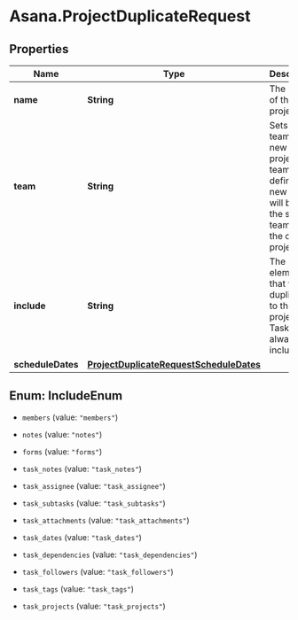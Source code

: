 # Asana.ProjectDuplicateRequest

## Properties

Name | Type | Description | Notes
------------ | ------------- | ------------- | -------------
**name** | **String** | The name of the new project. | 
**team** | **String** | Sets the team of the new project. If team is not defined, the new project will be in the same team as the the original project. | [optional] 
**include** | **String** | The elements that will be duplicated to the new project. Tasks are always included. | [optional] 
**scheduleDates** | [**ProjectDuplicateRequestScheduleDates**](ProjectDuplicateRequestScheduleDates.md) |  | [optional] 



## Enum: IncludeEnum


* `members` (value: `"members"`)

* `notes` (value: `"notes"`)

* `forms` (value: `"forms"`)

* `task_notes` (value: `"task_notes"`)

* `task_assignee` (value: `"task_assignee"`)

* `task_subtasks` (value: `"task_subtasks"`)

* `task_attachments` (value: `"task_attachments"`)

* `task_dates` (value: `"task_dates"`)

* `task_dependencies` (value: `"task_dependencies"`)

* `task_followers` (value: `"task_followers"`)

* `task_tags` (value: `"task_tags"`)

* `task_projects` (value: `"task_projects"`)




